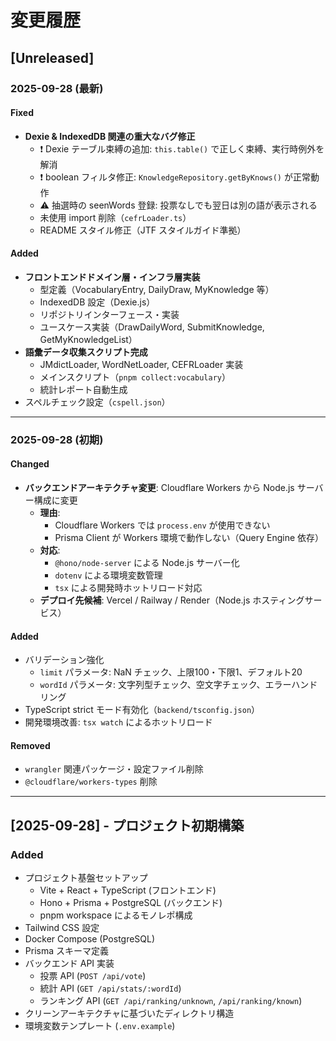 # 変更履歴

## [Unreleased]

### 2025-09-28 (最新)

#### Fixed
- **Dexie & IndexedDB 関連の重大なバグ修正**
  - ❗️ Dexie テーブル束縛の追加: `this.table()` で正しく束縛、実行時例外を解消
  - ❗️ boolean フィルタ修正: `KnowledgeRepository.getByKnows()` が正常動作
  - ⚠️ 抽選時の seenWords 登録: 投票なしでも翌日は別の語が表示される
  - 未使用 import 削除（`cefrLoader.ts`）
  - README スタイル修正（JTF スタイルガイド準拠）

#### Added
- **フロントエンドドメイン層・インフラ層実装**
  - 型定義（VocabularyEntry, DailyDraw, MyKnowledge 等）
  - IndexedDB 設定（Dexie.js）
  - リポジトリインターフェース・実装
  - ユースケース実装（DrawDailyWord, SubmitKnowledge, GetMyKnowledgeList）
- **語彙データ収集スクリプト完成**
  - JMdictLoader, WordNetLoader, CEFRLoader 実装
  - メインスクリプト（`pnpm collect:vocabulary`）
  - 統計レポート自動生成
- スペルチェック設定（`cspell.json`）

---

### 2025-09-28 (初期)

#### Changed
- **バックエンドアーキテクチャ変更**: Cloudflare Workers から Node.js サーバー構成に変更
  - **理由**: 
    - Cloudflare Workers では `process.env` が使用できない
    - Prisma Client が Workers 環境で動作しない（Query Engine 依存）
  - **対応**:
    - `@hono/node-server` による Node.js サーバー化
    - `dotenv` による環境変数管理
    - `tsx` による開発時ホットリロード対応
  - **デプロイ先候補**: Vercel / Railway / Render（Node.js ホスティングサービス）

#### Added
- バリデーション強化
  - `limit` パラメータ: NaN チェック、上限100・下限1、デフォルト20
  - `wordId` パラメータ: 文字列型チェック、空文字チェック、エラーハンドリング
- TypeScript strict モード有効化（`backend/tsconfig.json`）
- 開発環境改善: `tsx watch` によるホットリロード

#### Removed
- `wrangler` 関連パッケージ・設定ファイル削除
- `@cloudflare/workers-types` 削除

---

## [2025-09-28] - プロジェクト初期構築

### Added
- プロジェクト基盤セットアップ
  - Vite + React + TypeScript (フロントエンド)
  - Hono + Prisma + PostgreSQL (バックエンド)
  - pnpm workspace によるモノレポ構成
- Tailwind CSS 設定
- Docker Compose (PostgreSQL)
- Prisma スキーマ定義
- バックエンド API 実装
  - 投票 API (`POST /api/vote`)
  - 統計 API (`GET /api/stats/:wordId`)
  - ランキング API (`GET /api/ranking/unknown`, `/api/ranking/known`)
- クリーンアーキテクチャに基づいたディレクトリ構造
- 環境変数テンプレート (`.env.example`)